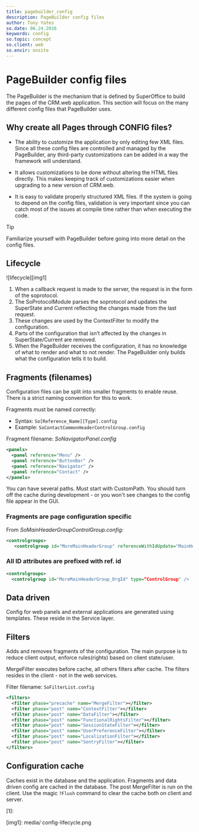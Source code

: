 ```yaml
---
title: pagebuilder_config       
description: PageBuilder config files
author: Tony Yates
so.date: 06.24.2016
keywords: config
so.topic: concept
so.client: web
so.envir: onsite
---
```


# PageBuilder config files

The PageBuilder is the mechanism that is defined by SuperOffice to build the pages of the CRM.web application. This section will focus on the many different config files that PageBuilder uses.

## Why create all Pages through CONFIG files?

* The ability to customize the application by only editing few XML files. Since all these config files are controlled and managed by the PageBuilder, any third-party customizations can be added in a way the framework will understand.

* It allows customizations to be done without altering the HTML files directly. This makes keeping track of customizations easier when upgrading to a new version of CRM.web.

* It is easy to validate properly structured XML files. If the system is going to depend on the config files, validation is very important since you can catch most of the issues at compile time rather than when executing the code.

> [!TIP]
> Familiarize yourself with PageBuilder before going into more detail on the config files.

## Lifecycle

![lifecycle][img1]

1. When a callback request is made to the server, the request is in the form of the soprotocol.
2. The SoProtocolModule parses the soprotocol and updates the SuperState and Current reflecting the changes made from the last request.
3. These changes are used by the ContextFilter to modify the configuration.
4. Parts of the configuration that isn’t affected by the changes in SuperState/Current are removed.
5. When the PageBuilder receives the configuration, it has no knowledge of what to render and what to not render. The PageBuilder only builds what the configuration tells it to build.

## Fragments (filenames)

Configuration files can be split into smaller fragments to enable reuse. There is a strict naming convention for this to work.

Fragments must be named correctly:

* Syntax: `So[Reference_Name][Type].config`
* Example: `SoContactCommonHeaderControlGroup.config`

Fragment filename: *SoNavigatorPanel.config*

```XML
<panels>
  <panel reference="Menu" />
  <panel reference="ButtonBar" />
  <panel reference="Navigator" />
  <panel reference="Contact" />
</panels>
```

You can have several paths. Must start with CustomPath. You should turn off the cache during development - or you won't see changes to the config file appear in the GUI.

### Fragments are page configuration specific

From *SoMainHeaderGroupControlGroup.config:*

```XML
<controlgroups>
   <controlgroup id="MoreMainHeaderGroup" referenceWithIdUpdate="MainHeaderGroup"/>
```

### All ID attributes are prefixed with ref. id

```XML
<controlgroups>
  <controlgroup id="MoreMainHeaderGroup_OrgId" type=“ControlGroup" />
```

## Data driven

Config for web panels and external applications are generated using templates. These reside in the Service layer.

## Filters

Adds and removes fragments of the configuration. The main purpose is to reduce client output, enforce rules(rights) based on client state/user.

MergeFilter executes before cache, all others filters after cache. The filters resides in the client - not in the web services.

Filter filename: `SoFilterList.config`

```XML
<filters>
  <filter phase="precache" name="MergeFilter"></filter>
  <filter phase="post" name="ContextFilter"></filter>
  <filter phase="post" name="DataFilter"></filter>
  <filter phase="post" name="FunctionalRightsFilter"></filter>
  <filter phase="post" name="SessionStateFilter"></filter>
  <filter phase="post" name="UserPreferenceFilter"></filter>
  <filter phase="post" name="LocalizationFilter"></filter>
  <filter phase="post" name="SentryFilter"></filter>
</filters>
```

## Configuration cache

Caches exist in the database and the application. Fragments and data driven config are cached in the database. The post MergeFilter is run on the client. Use the magic `?Flush` command to clear the cache both on client and server.

<!-- Referenced links -->
[1]:

<!-- Referenced images -->
[img1]: media/ config-lifecycle.png
